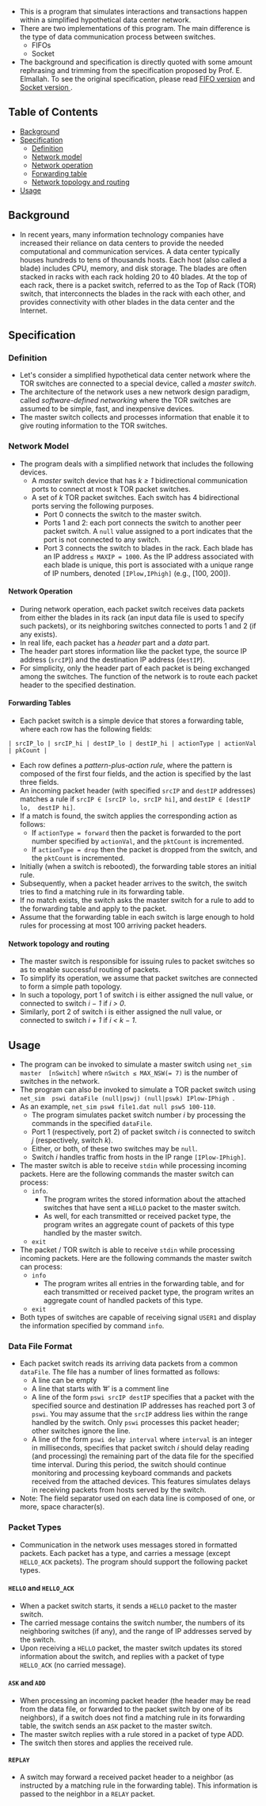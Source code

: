 - This is a program that simulates interactions and transactions happen 
within a simplified hypothetical data center network.
- There are two implementations of this program. The main difference is the 
type of data communication process between switches.
    - FIFOs
    - Socket
- The background and specification is directly quoted with some amount rephrasing 
and trimming from the specification proposed by Prof. E. Elmallah. To see the 
original specification, please read [FIFO version](https://github.com/Dekr0/data_center_sim/blob/main/spec_fifo.pdf) and [Socket version
](https://github.com/Dekr0/data_center_sim/blob/main/spec_socket.pdf).

## Table of Contents

- [Background](#background)
- [Specification](#specification)
    - [Definition](#definition) 
    - [Network model](#model)
    - [Network operation](#operation)
    - [Forwarding table](#forwarding-table)
    - [Network topology and routing](#topology-routing)
- [Usage](#usage)

## Background <a name="background"></a>

- In recent years, many information technology companies have increased their 
reliance on data centers to provide the needed computational and communication 
services. A data center typically houses hundreds to tens of thousands hosts. 
Each host (also called a blade) includes CPU, memory, and disk storage. The 
blades are often stacked in racks with each rack holding 20 to 40 blades. At
the top of each rack, there is a packet switch, referred to as the Top of Rack 
(TOR) switch, that interconnects the blades in the rack with each other, and 
provides connectivity with other blades in the data center and the Internet.

## Specification <a name="specification"></a>

### Definition <a name="definition"></a>

- Let's consider a simplified hypothetical data center network where the TOR
switches are connected to a special device, called a *master switch*. 
- The architecture of the network uses a new network design paradigm, called 
*software-defined networking* where the TOR switches are assumed to be simple, 
fast, and inexpensive devices. 
- The master switch collects and processes information that enable it to 
give routing information to the TOR switches.

### Network Model <a name="model"></a>

- The program deals with a simplified network that includes the following devices.
    - A *master* switch device that has *k ≥ 1* bidirectional communication ports 
    to connect at most k TOR packet switches.
    - A set of *k* TOR packet switches. Each switch has 4 bidirectional ports 
    serving the following purposes.
        - Port 0 connects the switch to the master switch.
        - Ports 1 and 2: each port connects the switch to another peer packet 
        switch. A `null` value assigned to a port indicates that the port is not 
        connected to any switch.
        - Port 3 connects the switch to blades in the rack. Each blade has an 
        IP address `≤ MAXIP = 1000`. As the IP address associated with each 
        blade is unique, this port is associated with a unique range of IP 
        numbers, denoted `[IPlow,IPhigh]` (e.g., [100, 200]).

#### Network Operation <a name="operation"></a>

- During network operation, each packet switch receives data packets from either 
the blades in its rack (an input data file is used to specify such packets), or 
its neighboring switches connected to ports 1 and 2 (if any exists).
- In real life, each packet has a *header* part and a *data* part. 
- The header part stores information like the packet type, the source IP address 
(`srcIP`)) and the destination IP address (`destIP`).
- For simplicity, only the header part of each packet is being exchanged among 
the switches. The function of the network is to route each packet header to the 
specified destination.

#### Forwarding Tables <a name="forwarding-table"></a>

- Each packet switch is a simple device that stores a forwarding table, where
each row has the following fields:
```
| srcIP_lo | srcIP_hi | destIP_lo | destIP_hi | actionType | actionVal | pkCount |
```
- Each row defines a *pattern-plus-action rule*, where the pattern is composed of 
the first four fields, and the action is specified by the last three fields.
- An incoming packet header (with specified `srcIP` and `destIP` addresses) 
matches a rule if `srcIP ∈ [srcIP lo, srcIP hi]`, and `destIP ∈ [destIP lo, 
destIP hi]`. 
- If a match is found, the switch applies the corresponding action as follows:
    - If `actionType = forward` then the packet is forwarded to the port 
    number specified by `actionVal`, and the `pktCount` is incremented.
    - If `actionType = drop` then the packet is dropped from the switch, and 
    the `pktCount` is incremented.
- Initially (when a switch is rebooted), the forwarding table stores an initial 
rule. 
- Subsequently, when a packet header arrives to the switch, the switch tries 
to find a matching rule in its forwarding table. 
- If no match exists, the switch asks the master switch for a rule to add to 
the forwarding table and apply to the packet. 
- Assume that the forwarding table in each switch is large enough to hold rules 
for processing at most 100 arriving packet headers.

#### Network topology and routing <a name="topology-routing"></a>

- The master switch is responsible for issuing rules to packet switches so as 
to enable successful routing of packets.
- To simplify its operation, we assume that packet switches are connected to 
form a simple path topology. 
- In such a topology, port 1 of switch i is either assigned the null value, or 
connected to switch *i − 1* if *i > 0*.
- Similarly, port 2 of switch i is either assigned the null value, or connected 
to switch *i + 1* if *i < k − 1*.

## Usage <a name="usage"></a>

- The program can be invoked to simulate a master switch using `net_sim master 
[nSwitch]` where `nSwitch ≤ MAX_NSW(= 7)` is the number of switches in the network.
- The program can also be invoked to simulate a TOR packet switch using `net_sim 
pswi dataFile (null|pswj) (null|pswk) IPlow-IPhigh `.
- As an example, `net_sim psw4 file1.dat null psw5 100-110`. 
    - The program simulates packet switch number *i* by processing the commands 
    in the specified `dataFile`.
    - Port 1 (respectively, port 2) of packet switch *i* is connected to switch 
    *j*  (respectively, switch *k*). 
    - Either, or both, of these two switches may be `null`. 
    - Switch *i* handles traffic from hosts in the IP range `[IPlow-IPhigh]`.
- The master switch is able to receive `stdin` while processing incoming 
packets. Here are the following commands the master switch can process:
    - `info`. 
        - The program writes the stored information about the attached switches 
        that have sent a `HELLO` packet to the master switch. 
        - As well, for each transmitted or received packet type, the program 
        writes an aggregate count of packets of this type handled by the master 
        switch.
    - `exit`
- The packet / TOR switch is able to receive `stdin` while processing incoming 
packets. Here are the following commands the master switch can process:
    - `info`
        - The program writes all entries in the forwarding table, and for each 
        transmitted or received packet type, the program writes an aggregate 
        count of handled packets of this type.
    - `exit`
- Both types of switches are capable of receiving signal `USER1` and display 
the information specified by command `info`.

### Data File Format

- Each packet switch reads its arriving data packets from a common `dataFile`. 
The file has a number of lines formatted as follows:
    - A line can be empty
    - A line that starts with ’#’ is a comment line
    - A line of the form `pswi srcIP destIP` specifies that a packet with the 
    specified source and destination IP addresses has reached port 3 of `pswi`. 
    You may assume that the `srcIP` address lies within the range handled by the 
    switch. Only `pswi` processes this packet header; other switches ignore the 
    line.
    - A line of the form `pswi delay interval` where `interval` is an integer 
    in milliseconds, specifies that packet switch *i* should delay reading 
    (and processing) the remaining part of the data file for the specified 
    time interval. During this period, the switch should continue monitoring 
    and processing keyboard commands and packets received from the attached 
    devices. This features simulates delays in receiving packets from hosts 
    served by the switch.
- Note: The field separator used on each data line is composed of one, or more, 
space character(s).

### Packet Types

- Communication in the network uses messages stored in formatted packets. Each 
packet has a type, and carries a message (except `HELLO_ACK` packets). The program 
should support the following packet types.

#### `HELLO` and `HELLO_ACK`

- When a packet switch starts, it sends a `HELLO` packet to the master switch. 
- The carried message contains the switch number, the numbers of its neighboring
switches (if any), and the range of IP addresses served by the switch. 
- Upon receiving a `HELLO` packet, the master switch updates its stored information 
about the switch, and replies with a packet of type `HELLO_ACK` (no carried message).

#### `ASK` and `ADD`

- When processing an incoming packet header (the header may be read from
the data file, or forwarded to the packet switch by one of its neighbors), if 
a switch does not find a matching rule in its forwarding table, the switch 
sends an `ASK` packet to the master switch. 
- The master switch replies with a rule stored in a packet of type ADD. 
- The switch then stores and applies the received rule.

#### `REPLAY`

- A switch may forward a received packet header to a neighbor (as instructed by
a matching rule in the forwarding table). This information is passed to the 
neighbor in a `RELAY` packet.
